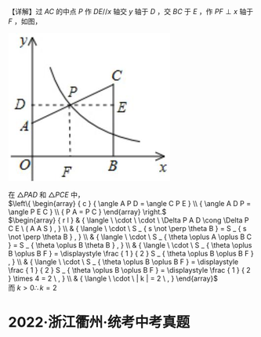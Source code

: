 【详解】过 $A C$ 的中点 $P$ 作 $D E / / x$ 轴交 $y$ 轴于 $D$ ，交 $B C$ 于 $E$ ，作 $P F \perp x$ 轴于 $F$ ，如图，

![](<../../qs_image_DB/专题1-4_一文搞定反比例函数7个模型，13类题型（解析版）_/ae143594741f00f5b3a7e63f68ebb6dcc801e7bb92015ed88abe185a0414f2d4.jpg>)

在 $\triangle P A D$ 和 $\triangle P C E$ 中，  
$\left\{ \begin{array} { c } { \angle A P D = \angle C P E } \\ { \angle A D P = \angle P E C } \\ { P A = P C } \end{array} \right.$   
$\begin{array} { r l } & { \langle \ \cdot \ \cdot \ \Delta P A D \cong \Delta P C E \ ( A A S ) , } \\ & { \langle \ \cdot \ S _ { s \not \perp \theta B } = S _ { s \not \perp \theta B } , } \\ & { \langle \ \cdot \ S _ { \theta \oplus A \oplus B C } = S _ { \theta \oplus B \theta B } , } \\ & { \langle \ \cdot \ S _ { \theta \oplus B \oplus B F } = \displaystyle \frac { 1 } { 2 } S _ { \theta \oplus B \oplus B F } , } \\ & { \langle \ \cdot \ S _ { \theta \oplus B \oplus B F } = \displaystyle \frac { 1 } { 2 } S _ { \theta \oplus B \oplus B F } = \displaystyle \frac { 1 } { 2 } \times 4 = 2 \ , } \\ & { \langle \ \cdot \ | k | = 2 \ , } \end{array}$   
而 $k > 0 \therefore k = 2$

# 2022·浙江衢州·统考中考真题
